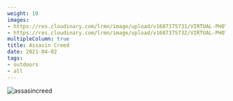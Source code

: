 ```yaml
---
weight: 10
images:
- https://res.cloudinary.com/lrmn/image/upload/v1687375731/VIRTUAL-PHOTOGRAPHY/assasincreed/lrmn_5_fwkecl.jpg
- https://res.cloudinary.com/lrmn/image/upload/v1687375732/VIRTUAL-PHOTOGRAPHY/assasincreed/lrmn_10_alxpqo.jpg
multipleColumn: true
title: Assasin Creed
date: 2021-04-02
tags:
- outdoors
- all
---
```

![assasincreed](https://res.cloudinary.com/lrmn/image/upload/v1687375720/VIRTUAL-PHOTOGRAPHY/assasincreed/assasincreed_8_irfklt.png)